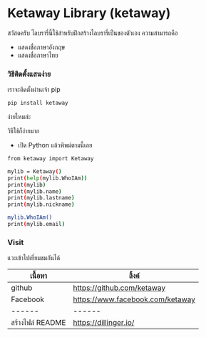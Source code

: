 # Ketaway Library (ketaway)

สวัสดครับ ไลบรารี่นี้ใช้สำหรับฝึกสร้างไลบรารี่เป็นของตัวเอง ความสามารถคือ

  - แสดงชื่อภาษาอังกฤษ 
  - แสดงชื่อภาษาไทย

### วิธีติดตั้งแสนง่าย
เราจะติดตั้งผ่านเจ้า pip

```sh
pip install ketaway
```

ง่ายไหมล่ะ

วิธีใช้ก็ง่ายมาก
- เปิด Python แล้วพิพม์ตามนี้เลย

```sh
from ketaway import Ketaway

mylib = Ketaway()
print(help(mylib.WhoIAm))
print(mylib)
print(mylib.name)
print(mylib.lastname)
print(mylib.nickname)

mylib.WhoIAm()
print(mylib.email)

```

### Visit

แวะเข้าไปเยี่ยมชมกันได้ 

| เนื้อหา | ลิ้งค์ |
| ------ | ------ |
| github |https://github.com/ketaway |
| Facebook  | https://www.facebook.com/ketaway |
| ------ | ------ |
| สร้างไฟล์ README  | https://dillinger.io/ |
